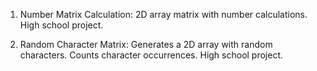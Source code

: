 1. Number Matrix Calculation: 2D array matrix with number calculations. High school project.

2. Random Character Matrix: Generates a 2D array with random characters. Counts character occurrences. High school project.
